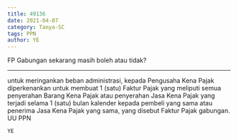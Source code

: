 ```yaml
---
title: 49136
date: 2021-04-07
category: Tanya-SC
tags: PPN
author: YE
---
```


FP Gabungan sekarang masih boleh atau tidak?

---

untuk meringankan beban administrasi, kepada Pengusaha Kena Pajak diperkenankan untuk membuat 1 (satu) Faktur Pajak yang meliputi semua penyerahan Barang Kena Pajak atau penyerahan Jasa Kena Pajak yang terjadi selama 1 (satu) bulan kalender kepada pembeli yang sama atau penerima Jasa Kena Pajak yang sama, yang disebut Faktur Pajak gabungan. UU PPN

`YE`
